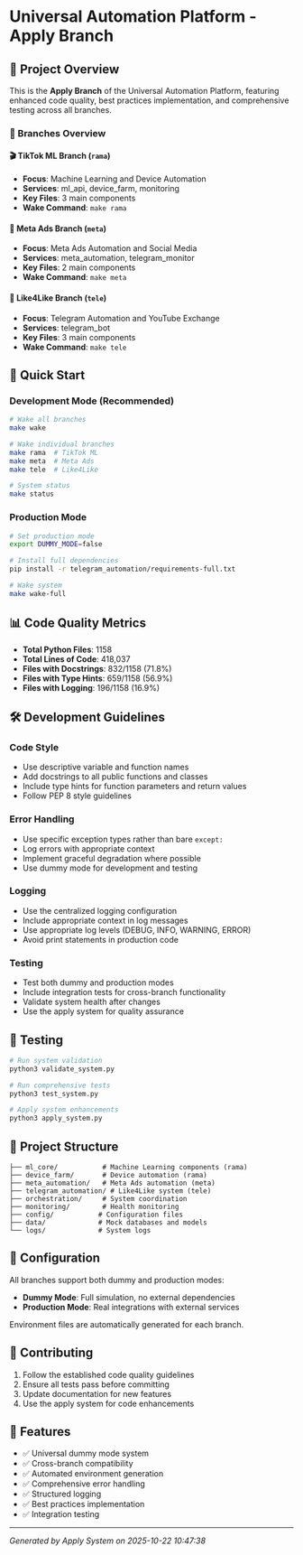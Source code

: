 # Universal Automation Platform - Apply Branch

## 🎯 Project Overview

This is the **Apply Branch** of the Universal Automation Platform, featuring enhanced code quality, best practices implementation, and comprehensive testing across all branches.

### 🌿 Branches Overview


#### 🎬 TikTok ML Branch (`rama`)
- **Focus**: Machine Learning and Device Automation
- **Services**: ml_api, device_farm, monitoring
- **Key Files**: 3 main components
- **Wake Command**: `make rama`

#### 📱 Meta Ads Branch (`meta`)
- **Focus**: Meta Ads Automation and Social Media
- **Services**: meta_automation, telegram_monitor
- **Key Files**: 2 main components
- **Wake Command**: `make meta`

#### 💬 Like4Like Branch (`tele`)
- **Focus**: Telegram Automation and YouTube Exchange
- **Services**: telegram_bot
- **Key Files**: 3 main components
- **Wake Command**: `make tele`


## 🚀 Quick Start

### Development Mode (Recommended)
```bash
# Wake all branches
make wake

# Wake individual branches
make rama  # TikTok ML
make meta  # Meta Ads  
make tele  # Like4Like

# System status
make status
```

### Production Mode
```bash
# Set production mode
export DUMMY_MODE=false

# Install full dependencies
pip install -r telegram_automation/requirements-full.txt

# Wake system
make wake-full
```

## 📊 Code Quality Metrics


- **Total Python Files**: 1158
- **Total Lines of Code**: 418,037
- **Files with Docstrings**: 832/1158 (71.8%)
- **Files with Type Hints**: 659/1158 (56.9%)
- **Files with Logging**: 196/1158 (16.9%)


## 🛠️ Development Guidelines


### Code Style
- Use descriptive variable and function names
- Add docstrings to all public functions and classes
- Include type hints for function parameters and return values
- Follow PEP 8 style guidelines

### Error Handling
- Use specific exception types rather than bare `except:`
- Log errors with appropriate context
- Implement graceful degradation where possible
- Use dummy mode for development and testing

### Logging
- Use the centralized logging configuration
- Include appropriate context in log messages
- Use appropriate log levels (DEBUG, INFO, WARNING, ERROR)
- Avoid print statements in production code

### Testing
- Test both dummy and production modes
- Include integration tests for cross-branch functionality
- Validate system health after changes
- Use the apply system for quality assurance


## 🧪 Testing

```bash
# Run system validation
python3 validate_system.py

# Run comprehensive tests
python3 test_system.py

# Apply system enhancements
python3 apply_system.py
```

## 📁 Project Structure

```
├── ml_core/           # Machine Learning components (rama)
├── device_farm/       # Device automation (rama)
├── meta_automation/   # Meta Ads automation (meta)
├── telegram_automation/ # Like4Like system (tele)
├── orchestration/     # System coordination
├── monitoring/        # Health monitoring
├── config/           # Configuration files
├── data/             # Mock databases and models
└── logs/             # System logs
```

## 🔧 Configuration

All branches support both dummy and production modes:

- **Dummy Mode**: Full simulation, no external dependencies
- **Production Mode**: Real integrations with external services

Environment files are automatically generated for each branch.

## 📝 Contributing

1. Follow the established code quality guidelines
2. Ensure all tests pass before committing
3. Update documentation for new features
4. Use the apply system for code enhancements

## 🎉 Features

- ✅ Universal dummy mode system
- ✅ Cross-branch compatibility
- ✅ Automated environment generation
- ✅ Comprehensive error handling
- ✅ Structured logging
- ✅ Best practices implementation
- ✅ Integration testing

---

*Generated by Apply System on 2025-10-22 10:47:38*
